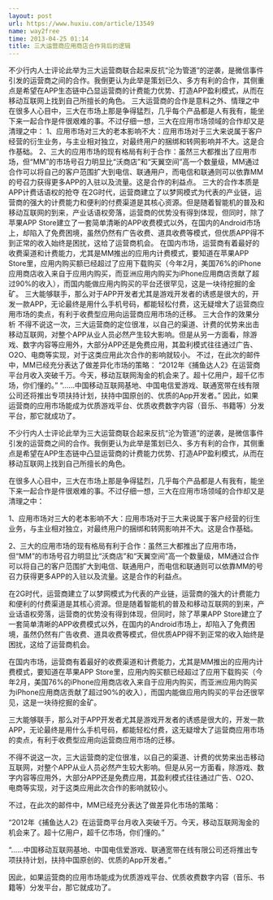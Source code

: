 ```yaml
---
layout: post
url: https://www.huxiu.com/article/13549
name: way2free
time: 2013-04-25 01:14
title: 三大运营商应用商店合作背后的逻辑
---
```

不少行内人士评论此举为三大运营商联合起来反抗“沦为管道”的逆袭，是微信事件引发的运营商之间的合作。我倒更认为此举是策划已久、多方有利的合作，其侧重点是希望在APP生态链中凸显运营商的计费能力优势、打造APP盈利模式，从而在移动互联网上找到自己所擅长的角色。 三大运营商的合作是意料之外、情理之中 在很多人心目中，三大在市场上那是争得猛烈，几乎每个产品都是人有我有，能坐下来一起合作是件很艰难的事。不过仔细一想，三大在应用市场领域的合作却又是清理之中： 1、应用市场对三大的老本影响不大：应用市场对于三大来说属于客户经营的衍生业务，与主业相对独立，对最终用户的捆绑和转网影响并不大。这是合作基础。 2、三大的应用市场的现有格局有利于合作：虽然三大都推出了应用市场，但“MM”的市场号召力明显比“沃商店”和“天翼空间”高一个数量级，MM通过合作可以将自己的客户范围扩大到电信、联通用户，而电信和联通则可以依靠MM的号召力获得更多APP的入驻以及流量。这是合作的利益点。 三大的合作本质是APP计费话语权的抢夺 在2G时代，运营商建立了以梦网模式为代表的产业链，运营商的强大的计费能力和便利的付费渠道是其核心资源。但是随着智能机的普及和移动互联网的到来，产业话语权旁落，运营商的优势没有得到体现，但同时，除了苹果APP Store建立了一套简单清晰的APP收费模式以外，在国内的Android市场上，却陷入了免费困境，虽然仍然有广告收费、道具收费等模式，但优质APP得不到正常的收入始终是困扰，这给了运营商机会。 在国内市场，运营商有着最好的收费渠道和计费能力，尤其是MM推出的应用内计费模式，要知道在苹果APP Store里，应用内购买额已经超过了应用下载购买（今年2月，美国76%的iPhone应用商店收入来自于应用内购买，而亚洲应用内购买为iPhone应用商店贡献了超过90%的收入），而国内能做应用内购买的平台还很罕见，这是一块待挖掘的金矿。 三大能够联手，那么对于APP开发者尤其是游戏开发者的诱惑是很大的，开发一款APP，无论最终是用什么手机号码，都能轻松付费，这无疑增大了运营商应用市场的卖点，有利于收费型应用向运营商应用市场的迁移。 三大合作的效果分析 不得不说这一次，三大运营商的定位很准，以自己的渠道、计费的优势来出击移动互联网，对整个APP从业人员必然产生较大影响。但是从另一方面看，除游戏、数字内容等应用外，大部分APP还是免费应用，其盈利模式往往通过广告、O2O、电商等实现，对于这类应用此次合作的影响就较小。 不过，在此次的邮件中，MM已经充分表达了做差异化市场的策略： “2012年《捕鱼达人2》在运营商平台月收入突破千万。今天，移动互联网淘金的机会来了。超十亿用户，超千亿市场，你们懂的。” “……中国移动互联网基地、中国电信爱游戏、联通宽带在线有限公司还将推出专项扶持计划，扶持中国原创的、优质的App开发者。” 因此，如果运营商的应用市场能成为优质游戏平台、优质收费数字内容（音乐、书籍等）分发平台，那它就成功了。

不少行内人士评论此举为三大运营商联合起来反抗“沦为管道”的逆袭，是微信事件引发的运营商之间的合作。我倒更认为此举是策划已久、多方有利的合作，其侧重点是希望在APP生态链中凸显运营商的计费能力优势、打造APP盈利模式，从而在移动互联网上找到自己所擅长的角色。

在很多人心目中，三大在市场上那是争得猛烈，几乎每个产品都是人有我有，能坐下来一起合作是件很艰难的事。不过仔细一想，三大在应用市场领域的合作却又是清理之中：

1、应用市场对三大的老本影响不大：应用市场对于三大来说属于客户经营的衍生业务，与主业相对独立，对最终用户的捆绑和转网影响并不大。这是合作基础。

2、三大的应用市场的现有格局有利于合作：虽然三大都推出了应用市场，但“MM”的市场号召力明显比“沃商店”和“天翼空间”高一个数量级，MM通过合作可以将自己的客户范围扩大到电信、联通用户，而电信和联通则可以依靠MM的号召力获得更多APP的入驻以及流量。这是合作的利益点。

在2G时代，运营商建立了以梦网模式为代表的产业链，运营商的强大的计费能力和便利的付费渠道是其核心资源。但是随着智能机的普及和移动互联网的到来，产业话语权旁落，运营商的优势没有得到体现，但同时，除了苹果APP Store建立了一套简单清晰的APP收费模式以外，在国内的Android市场上，却陷入了免费困境，虽然仍然有广告收费、道具收费等模式，但优质APP得不到正常的收入始终是困扰，这给了运营商机会。

在国内市场，运营商有着最好的收费渠道和计费能力，尤其是MM推出的应用内计费模式，要知道在苹果APP Store里，应用内购买额已经超过了应用下载购买（今年2月，美国76%的iPhone应用商店收入来自于应用内购买，而亚洲应用内购买为iPhone应用商店贡献了超过90%的收入），而国内能做应用内购买的平台还很罕见，这是一块待挖掘的金矿。

三大能够联手，那么对于APP开发者尤其是游戏开发者的诱惑是很大的，开发一款APP，无论最终是用什么手机号码，都能轻松付费，这无疑增大了运营商应用市场的卖点，有利于收费型应用向运营商应用市场的迁移。

不得不说这一次，三大运营商的定位很准，以自己的渠道、计费的优势来出击移动互联网，对整个APP从业人员必然产生较大影响。但是从另一方面看，除游戏、数字内容等应用外，大部分APP还是免费应用，其盈利模式往往通过广告、O2O、电商等实现，对于这类应用此次合作的影响就较小。

不过，在此次的邮件中，MM已经充分表达了做差异化市场的策略：

“2012年《捕鱼达人2》在运营商平台月收入突破千万。今天，移动互联网淘金的机会来了。超十亿用户，超千亿市场，你们懂的。”

“……中国移动互联网基地、中国电信爱游戏、联通宽带在线有限公司还将推出专项扶持计划，扶持中国原创的、优质的App开发者。”

因此，如果运营商的应用市场能成为优质游戏平台、优质收费数字内容（音乐、书籍等）分发平台，那它就成功了。

